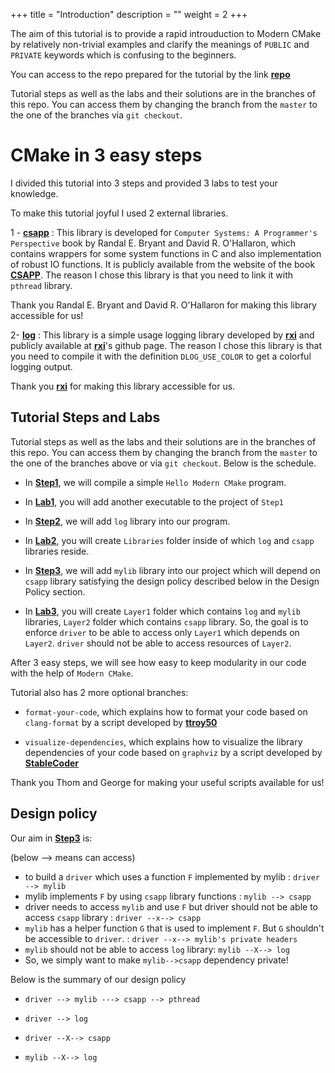 +++
title = "Introduction"
description = ""
weight = 2
+++

[Step1]:https://github.com/BarisTuncer/A-Rapid-Introduction-to-Modern-Cmake/tree/Step1
[Step2]:https://github.com/BarisTuncer/A-Rapid-Introduction-to-Modern-Cmake/tree/Step2
[Step3]:https://github.com/BarisTuncer/A-Rapid-Introduction-to-Modern-Cmake/tree/Step3
[Lab1]:https://github.com/BarisTuncer/A-Rapid-Introduction-to-Modern-Cmake/tree/Lab1
[Lab2]:https://github.com/BarisTuncer/A-Rapid-Introduction-to-Modern-Cmake/tree/Lab2
[Lab3]:https://github.com/BarisTuncer/A-Rapid-Introduction-to-Modern-Cmake/tree/Lab3

The aim of this tutorial is to provide a rapid introuduction to Modern CMake by relatively non-trivial examples and clarify the meanings of `PUBLIC` and `PRIVATE` keywords which is confusing to the beginners.

You can access to the repo prepared for the tutorial by the link **[repo](https://github.com/BarisTuncer/A-Rapid-Introduction-to-Modern-Cmake/tree/master)** 

Tutorial steps as well as the labs and their solutions are in the branches of this repo. You can access them by changing the branch from the `master` to the one of the branches via  `git checkout`.

# CMake in 3 easy steps 

I divided this tutorial into 3 steps and provided 3 labs to test your knowledge.

To make this tutorial joyful I used 2 external libraries.

[csapp]: http://csapp.cs.cmu.edu/3e/ics3/code/src/csapp.c
[log]: https://github.com/rxi/log.c/blob/master/README.md
[rxi]: https://github.com/rxi
[CSAPP]:https://csapp.cs.cmu.edu/
1 - **[csapp]** : This library is 
developed for `Computer Systems: A Programmer's Perspective` book by Randal E. Bryant and David R. O'Hallaron,
which contains wrappers for some system functions in C and also implementation of robust IO functions. It is publicly available from the website of the book **[CSAPP]**. The reason I chose this library is that you need to link it with `pthread` library.

Thank you Randal E. Bryant and David R. O'Hallaron for making this library accessible for us!

2-  **[log]** : This library is a simple usage logging library developed by **[rxi]** and publicly available at **[rxi]**'s github page.
The reason I chose this library is that you need to compile it with the definition `DLOG_USE_COLOR` to get a colorful logging output. 

Thank you **[rxi]** for making this library accessible for us.

## Tutorial Steps and Labs

Tutorial steps as well as the labs and their solutions are in the branches of this repo. You can access them by changing the branch from the `master` to the one of the branches above or via  `git checkout`. Below is the schedule.

* In **[Step1]**, we will compile a simple `Hello Modern CMake` program.

* In **[Lab1]**, you will add another executable to the project of `Step1`

* In **[Step2]**, we will add `log` library into our program.

* In **[Lab2]**, you will create `Libraries` folder inside of which `log` and `csapp` libraries reside.

* In **[Step3]**, we will add `mylib` library into our project which will depend on `csapp` library satisfying the design policy described below in the Design Policy section. 

* In **[Lab3]**, you will create `Layer1` folder which contains `log` and `mylib` libraries, `Layer2` folder which contains `csapp` library. So, the goal is to enforce `driver` to be able to access only `Layer1` which depends on `Layer2`. `driver` should not be able to access resources of `Layer2`. 

After 3 easy steps, we will see how easy to keep modularity in our code with the help of `Modern CMake`. 

[ttroy50]: https://github.com/ttroy50/cmake-examples/tree/master/04-static-analysis/clang-format

[StableCoder]: https://github.com/StableCoder/cmake-scripts

Tutorial also has 2 more optional branches:

* `format-your-code`, which explains how to format your code based on `clang-format` by a script developed by **[ttroy50]**

* `visualize-dependencies`, which explains how to visualize the library dependencies of your code based on `graphviz` by a script developed by **[StableCoder]**

Thank you Thom and George for making your useful scripts available for us!

## Design policy

Our aim in **[Step3]** is: 

(below  --> means can access)

* to build a `driver` which uses a function `F` implemented by mylib : `driver --> mylib`
* mylib implements `F` by using `csapp` library functions : `mylib --> csapp`
* driver needs to access `mylib` and use `F` but driver should not be able to access 
  `csapp` library : `driver --x--> csapp`
* `mylib` has a helper function `G` that is used to implement `F`. But `G` shouldn't be 
  accessible to `driver`. : `driver --x--> mylib's private headers`
* `mylib` should not be able to access `log` library: `mylib --X--> log`     
* So, we simply want to make `mylib-->csapp` dependency private!

 Below is the summary of our design policy

 * `driver --> mylib ---> csapp --> pthread` 
 
 * `driver --> log`

 * `driver --X--> csapp`

 * `mylib --X--> log`

